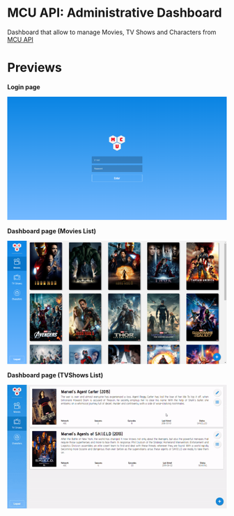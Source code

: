 # MCU API: Administrative Dashboard

Dashboard that allow to manage Movies, TV Shows and Characters from [MCU API](https://github.com/augustomarcelo/MCUAPI)

# Previews

**Login page**

![](previews/Login.png)

**Dashboard page (Movies List)**

![](previews/MoviesList.png)

**Dashboard page (TVShows List)**

![gif](previews/TVShowsList.gif)
